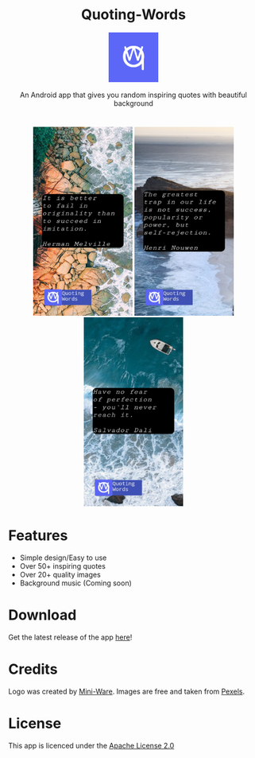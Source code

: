 <div align="center" width="100%">

  <h1>Quoting-Words</h1>

  <img style="width:100px; height:100px;" src="qw2.png">

  <p>An Android app that gives you random inspiring quotes with beautiful background</p>
</div>

#

<div align="center" width="100%">
  <img style="width:200px; height:380px;" src="ss0.jpg">
  <img style="width:200px; height:380px;" src="ss1.jpg">
  <img style="width:200px; height:380px;" src="ss2.jpg">
</div>

# Features
- Simple design/Easy to use
- Over 50+ inspiring quotes
- Over 20+ quality images
- Background music (Coming soon)
# Download
Get the latest release of the app [here](https://github.com/Mini-Ware/Quoting-Words/releases)!
# Credits
Logo was created by [Mini-Ware](https://github.com/Mini-Ware). Images are free and taken from [Pexels](https://www.pexels.com/).
# License
This app is licenced under the [Apache License 2.0](https://github.com/Mini-Ware/Quoting-Words/blob/main/LICENSE)
